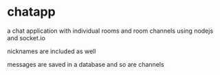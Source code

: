 # chatapp
a chat application with individual rooms and room channels using nodejs and socket.io

nicknames are included as well

messages are saved in a database and so are channels
